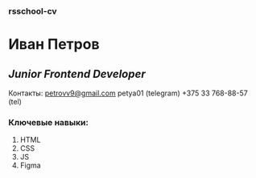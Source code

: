 ### rsschool-cv
# **Иван Петров**
## *Junior Frontend Developer*
Контакты:
petrovv9@gmail.com
petya01 (telegram)
+375 33 768-88-57 (tel)
### Ключевые навыки:
1. HTML
1. CSS
1. JS
1. Figma